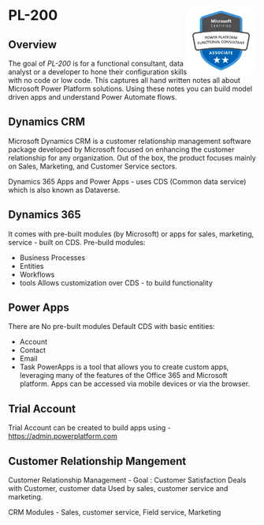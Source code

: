 # PL-200 <a href='https://josepapitha.github.io/PL-200/'><img src='pl-200.jpg' align="right" height="139" /></a>

Overview
--------
The goal of *PL-200* is for a functional consultant, data analyst or a developer to hone their configuration skills with no code or low code. This captures all hand written notes all about Microsoft Power Platform solutions. Using these notes you can build model driven apps and understand Power Automate flows. 


Dynamics CRM
------------

Microsoft Dynamics CRM is a customer relationship management software package developed by Microsoft
focused on enhancing the customer relationship for any organization.
Out of the box, the product focuses mainly on Sales, Marketing, and Customer Service sectors.
	
Dynamics 365 Apps and Power Apps - uses CDS (Common data service) which is also known as Dataverse.


Dynamics 365
------------
It comes with pre-built modules (by Microsoft) or apps for sales, marketing, service - built on CDS.
Pre-build modules: 
* Business Processes
* Entities
* Workflows
* tools
Allows customization over CDS - to build functionality


Power Apps
------------				
There are No pre-built modules
Default CDS with basic entities: 
* Account
* Contact
* Email
* Task
PowerApps is a tool that allows you to create custom apps, leveraging many of the features of the Office 365 and Microsoft platform. Apps can be accessed via mobile devices or via the browser.

Trial Account
------------
Trial Account can be created to build apps using - https://admin.powerplatform.com


Customer Relationship Mangement
------------
Customer Relationship Management - Goal : Customer Satisfaction
Deals with Customer, customer data
Used by sales, customer service and marketing.

CRM Modules - Sales, customer service, Field service, Marketing
